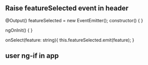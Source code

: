 ## Raise featureSelected event in header
  @Output() featureSelected = new EventEmitter<string>();
  constructor() { }

  ngOnInit() {
  }

  onSelect(feature: string){
    this.featureSelected.emit(feature);
  }

## user ng-if in app